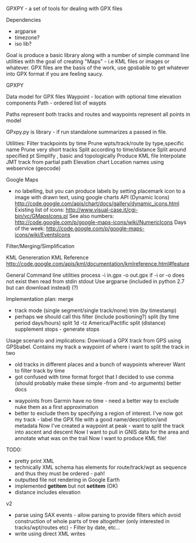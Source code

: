 GPXPY - a set of tools for dealing with GPX files

Dependencies
- argparse
- timezone?
- iso lib?

Goal is produce a basic library along with a number of simple command line utilities with the goal of creating "Maps" - i.e KML files or images or whatever. GPX files are the basis of the work, use gpsbable to get whatever into GPX format if you are feeling saucy.

GPXPY

Data model for GPX files
Waypoint - location with optional time elevation components
Path - ordered list of waypts

Paths represent both tracks and routes and waypoints represent all points in model

GPxpy.py is library - if run standalone summarizes a passed in file. 

Utilities:
Filter trackpoints by time
Prune wpts/track/route by type,specific name
Prune very short tracks
Split according to time/distance
Split around specified pt 
Simplify , basic and topologically 
Produce KML file
Interpolate JMT track from partial path
Elevation chart
Location names using webservice (geocode)

Google Maps 
- no labelling, but you can produce labels by setting placemark icon to a image with drawn text, using google charts API (Dynamic Icons)
http://code.google.com/apis/chart/docs/gallery/dynamic_icons.html
Existing list of icons:
http://www.visual-case.it/cgi-bin/vc/GMapsIcons.pl
See also numbers:
http://code.google.com/p/google-maps-icons/wiki/NumericIcons
Days of the week:
http://code.google.com/p/google-maps-icons/wiki/EventsIcons

Filter/Merging/Simplification



KML Genereration
KML Reference
http://code.google.com/apis/kml/documentation/kmlreference.html#feature

General Command line utilities
process -i in.gpx -o out.gpx 
if -i or -o does not exist then read from stdin stdout
Use argparse (included in python 2.7 but can download instead) (?)

Implementation plan:
merge
  - track mode (single segment/single track/none)
trim (by timestamp)
  - perhaps we should call this filter (include positioning?)
split (by time period days/hours)
  split 1d -tz America/Pactific
split (distance)
supplement
stops - generate stops

Usage scenario and implications:
Download a GPX track from GPS using GPSbabel.
  Contains my track a waypoint of where i want to split the track in two
  + old tracks in different places and a bunch of waypoints wherever
Want to filter track by time
  + got confused with time format forgot that I decided to use comma (should probably make these simple -from and -to arguments) better docs
  - waypoints from Garmin have no time - need a better way to exclude nuke them as a first approximation
  - better to exclude them by specifying a region of interest. 
I've now got my track - label the GPX file with a good name/description/and metadata
Now I've created a waypoint at peak - want to split the track into ascent and descent
Now I want to pull in GNIS data for the area and annotate what was on the trail
Now I want to produce KML file!


TOD0:
  - pretty print XML 
  - technically XML schema has elements for route/track/wpt as sequence and thus they must be ordered - pah!
  - outputted file not rendering in Google Earth
  - implemented __getitem__ but not __setitem__ (OK)
  - distance includes elevation

v2
  - parse using SAX events - allow parsing to provide filters which avoid construction of whole parts of tree altogether (only interested in tracks/wpt/routes etc) - Filter by date, etc... 
  - write using direct XML writes